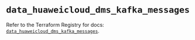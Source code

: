 # `data_huaweicloud_dms_kafka_messages`

Refer to the Terraform Registry for docs: [`data_huaweicloud_dms_kafka_messages`](https://registry.terraform.io/providers/huaweicloud/huaweicloud/1.71.1/docs/data-sources/dms_kafka_messages).
